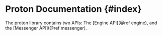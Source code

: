 Proton Documentation            {#index}
====================

The proton library contains two APIs: The [Engine API](@ref engine),
and the [Messenger API](@ref messenger).
